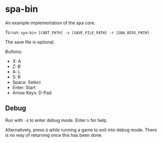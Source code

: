 # spa-bin
An example implementation of the spa core.

To run: `spa-bin [CART_PATH] -s [SAVE_FILE_PATH] -r [GBA_BIOS_PATH]`

The save file is optional.

Buttons:
- X: A
- Z: B
- A: L
- S: R
- Space: Select
- Enter: Start
- Arrow Keys: D-Pad

## Debug
Run with `-d` to enter debug mode. Enter `h` for help.

Alternatively, press `Q` while running a game to exit into debug mode. There is no way of returning once this has been done.